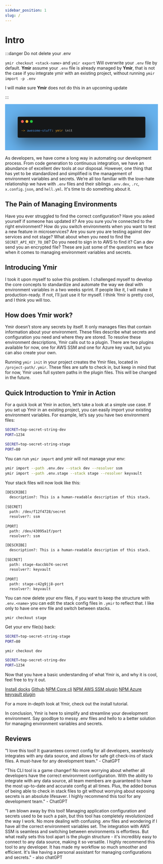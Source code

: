 ```yaml
---
sidebar_position: 1
slug: /
---
```


# Intro

:::danger Do not delete your .env

`ymir checkout <stack-name>` and `ymir export`
Will overwrite your `.env` file by default.
**Ymir** assume your `.env` file is already managed by **Ymir**, that is not the case if you integrate ymir with an existing project, without running `ymir import -p .env`

I will make sure **Ymir** does not do this in an upcoming update

:::

![ymir init](./tutorials/img/init.png)

As developers, we have come a long way in automating our development process. From code generation to continuous integration, we have an abundance of excellent dev tools at our disposal. However, one thing that has yet to be standardized and simplified is the management of environment variables and secrets. We’re all too familiar with the love-hate relationship we have with `.env` files and their siblings `.env.dev`, `.rc`, `x.config.json`, and `hell.yml`. It's time to do something about it.

## The Pain of Managing Environments

Have you ever struggled to find the correct configuration? Have you asked yourself if someone has updated it? Are you sure you’re connected to the right environment? How do you switch environments when you want to test a new feature in microservices? Are you sure you are testing against dev services and not stage? What about when you need to find the `SECRET_API_KEY_TO_DB`? Do you need to sign in to AWS to find it? Can a dev send you an encrypted file? These are just some of the questions we face when it comes to managing environment variables and secrets.

## Introducing Ymir

I took it upon myself to solve this problem. I challenged myself to develop the core concepts to standardize and automate the way we deal with environment variables in a two weeks sprint. If people like it, I will make it production-ready. If not, I’ll just use it for myself. I think Ymir is pretty cool, and I think you will too.

## How does Ymir work?

Ymir doesn’t store any secrets by itself. It only manages files that contain information about your environment. These files describe what secrets and configuration you need and where they are stored. To resolve these environment descriptions, Ymir calls out to a plugin. There are two plugins available for now, one for AWS SSM and one for Azure key vault, but you can also create your own.

Running `ymir init` in your project creates the Ymir files, located in `/project-path/.ymir`. These files are safe to check in, but keep in mind that for now, Ymir uses full system paths in the plugin files. This will be changed in the future.

## Quick Introduction to Ymir in Action

For a quick look at Ymir in action, let’s take a look at a simple use case. If you set up Ymir in an existing project, you can easily import your existing environment variables. For example, let’s say you have two environment files:

```bash title=".env.dev"
SECRET=top-secret-string-dev
PORT=1234
```

```bash title=".env.stage"
SECRET=top-secret-string-stage
PORT=80
```

You can run `ymir import` and ymir will not manage your env:

```bash
ymir import --path .env.dev --stack dev --resolver ssm
ymir import --path .env.stage --stack stage --resolver keyvault
```

Your stack files will now look like this:

```text title=".ymir/stacks/dev"
[DESCRIBE]
  description?: This is a human-readable description of this stack.

[SECRET]
  path: /dev/f12f4728/secret
  resolver?: ssm

[PORT]
  path: /dev/43095a1f/port
  resolver?: ssm
```

```text title=".ymir/stacks/stage"
[DESCRIBE]
  description?: This is a human-readable description of this stack.

[SECRET]
  path: stage-4accbb74-secret
  resolver?: keyvault

[PORT]
  path: stage-c42g9jj8-port
  resolver?: keyvault
```

You can now delete your env files, if you want to keep the structure with `.env.<name>` you can edit the stack config files in `.ymir` to reflect that. I like only to have one env file and switch between stacks.

```bash
ymir checkout stage
```

Get your env file(s) back:

```bash title=".env"
SECRET=top-secret-string-stage
PORT=80
```

```
ymir checkout dev
```

```bash title=".env"
SECRET=top-secret-string-dev
PORT=1234
```

Now that you have a basic understanding of what Ymir is, and why it is cool, feel free to try it out.

[Install docks](./tutorials/install.md)
[Github](https://github.com/onevor/ymir)
[NPM Core cli](https://www.npmjs.com/package/@onevor/ymir-core-cli)
[NPM AWS SSM plugin](https://www.npmjs.com/package/@onevor/ymir-plugin-ssm)
[NPM Azure keyvault plugin](https://www.npmjs.com/package/@onevor/ymir-plugin-azure-key-vault)

For a more in-depth look at Ymir, check out the install tutorial.

In conclusion, Ymir is here to simplify and streamline your development environment. Say goodbye to messy .env files and hello to a better solution for managing environment variables and secrets.

## Reviews

"I love this tool! It guarantees correct config for all developers, seamlessly integrates with any data source, and allows for safe git check-ins of stack files. A must-have for any development team." - ChatGPT

"This CLI tool is a game changer! No more worrying about whether all developers have the correct environment configuration. With the ability to integrate with any data source, all team members are guaranteed to have the most up-to-date and accurate config at all times. Plus, the added bonus of being able to check in stack files to git without worrying about exposing secrets is an absolute lifesaver. I highly recommend this tool for any development team." - ChatGPT

"I am blown away by this tool! Managing application configuration and secrets used to be such a pain, but this tool has completely revolutionized the way I work. No more dealing with confusing .env files and wondering if I have all the correct environment variables set. The integration with AWS SSM is seamless and switching between environments is effortless. But what really sets this tool apart is the plugin structure - it's incredibly easy to connect to any data source, making it so versatile. I highly recommend this tool to any developer. It has made my workflow so much smoother and efficient. It's like having a personal assistant for managing configurations and secrets." - also chatGPT
